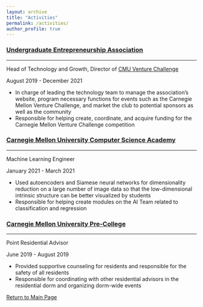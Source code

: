 ```yaml
---
layout: archive
title: "Activities"
permalink: /activities/
author_profile: true
---
```


### [Undergraduate Entrepreneurship Association](https://www.ueacmu.com)
------
Head of Technology and Growth, Director of [CMU Venture Challenge](https://www.cmuvc.com)

August 2019 - December 2021
  * In charge of leading the technology team to manage the association’s website, program necessary functions for events such as the Carnegie Mellon Venture Challenge, and market the club to potential sponsors as well as the community
  * Responsible for helping create, coordinate, and acquire funding for the Carnegie Mellon Venture Challenge competition

### [Carnegie Mellon University Computer Science Academy](https://academy.cs.cmu.edu)
------
Machine Learning Engineer

January 2021 - March 2021
  * Used autoencoders and Siamese neural networks for dimensionality reduction on a large number of image data so that the low-dimensional intrinsic structure can be better visualized by students
  * Responsible for helping create modules on the AI Team related to classification and regression

### [Carnegie Mellon University Pre-College](https://www.cmu.edu/pre-college/)
------
Point Residential Advisor

June 2019 - August 2019
  * Provided supportive counseling for residents and responsible for the safety of all residents
  * Responsible for coordinating with other residential advisors in the residential dorm and organizing dorm-wide events


[Return to Main Page](https://liangeric.github.io)
